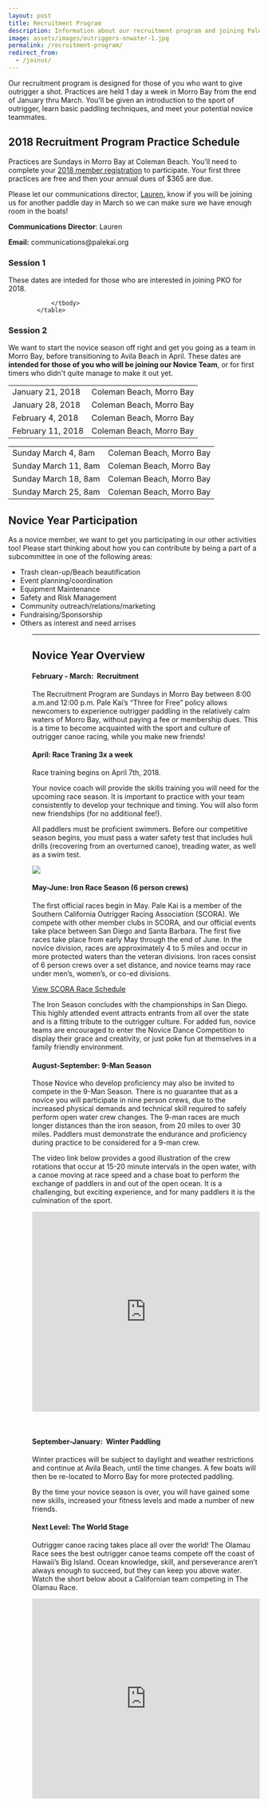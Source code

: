 ```yaml
---
layout: post
title: Recruitment Program
description: Information about our recruitment program and joining Pale Kai Outrigger
image: assets/images/outriggers-onwater-1.jpg
permalink: /recruitment-program/
redirect_from:
  - /joinus/
---
```

<p>Our recruitment program is designed for those of you who want to give outrigger a shot. Practices are held 1 day a week in Morro Bay from the end of January thru March. You'll be given an introduction to the sport of outrigger, learn basic paddling techniques, and meet your potential novice teammates.</p>

<h2>2018 Recruitment Program Practice Schedule</h2>

<p>Practices are Sundays in Morro Bay at Coleman Beach. You'll need to complete your <a href="/members/registration/">2018 member registration</a> to participate. Your first three practices are free and then your annual dues of $365 are due.</p>

<p>Please let our communications director, <a href="mailto:communications@palekai.org">Lauren</a>, know if you will be joining us for another paddle day in March so we can make sure we have enough room in the boats!</p>

<p>
<strong>Communications Director</strong>: Lauren</p>
<p><strong>Email:</strong> communications@palekai.org</p>

<h3>Session 1</h3>
<p>These dates are inteded for those who are interested in joining PKO for 2018.</p>
<div class="table-wrapper">
			<table class="alt">
				<tbody>
					<tr>
						<td>January 21, 2018</td>
						<td>Coleman Beach, Morro Bay</td>
					</tr>
					<tr>
						<td>January 28, 2018</td>
						<td>Coleman Beach, Morro Bay</td>
					</tr>
					<tr>
						<td>February 4, 2018</td>
						<td>Coleman Beach, Morro Bay</td>
					</tr>
					<tr>
						<td>February 11, 2018</td>
						<td>Coleman Beach, Morro Bay</td>
					</tr>

				
				</tbody>
			</table>
</div>

<h3>Session 2</h3>
<p>We want to start the novice season off right and get you going as a team in Morro Bay, before transitioning to Avila Beach in April. These dates are <b>intended for those of you who will be joining our Novice Team</b>, or for first timers who didn't quite manage to make it out yet.</p>
<div class="table-wrapper">
	<table class="alt">
		<tbody>
			<tr>
				<td>Sunday March 4, 8am</td>
				<td>Coleman Beach, Morro Bay</td>
			</tr>
			<tr>
				<td>Sunday March 11, 8am</td>
				<td>Coleman Beach, Morro Bay</td>
			</tr>
			<tr>
				<td>Sunday March 18, 8am</td>
				<td>Coleman Beach, Morro Bay</td>
			</tr>
			<tr>
				<td>Sunday March 25, 8am</td>
				<td>Coleman Beach, Morro Bay</td>
			</tr>
		</tbody>
	</table>
</div>
<h2>Novice Year Participation</h2>
<p>
As a novice member, we want to get you participating in our other activities too! Please start thinking about how you can contribute by being a part of a subcommittee in one of the following areas:</p>
<ul>
<li>Trash clean-up/Beach beautification</li>
<li>Event planning/coordination</li>
<li>Equipment Maintenance</li>
<li>Safety and Risk Management</li>
<li>Community outreach/relations/marketing</li>
<li>Fundraising/Sponsorship</li>
<li>Others as interest and need arrises</li>
<ul>


<hr class="major" />
<h2>Novice Year Overview</h2>
<h4>February - March:  Recruitment </h4>

<p>The Recruitment Program are Sundays in Morro Bay between 8:00 a.m.and 12:00 p.m. Pale Kai’s “Three for Free” policy allows newcomers to experience outrigger paddling in the relatively calm waters of Morro Bay, without paying a fee or membership dues. This is a time to become acquainted with the sport and culture of outrigger canoe racing, while you make new friends!</p>

<h4>April: Race Traning 3x a week</h4>
<p>Race training begins on April 7th, 2018.</p>
<p>
Your novice coach will provide the skills training you will need for the upcoming race season. It is important to practice with your team consistently to develop your technique and timing. You will also form new friendships (for no additional fee!).</p>


<p>All paddlers must be proficient swimmers. Before our competitive season begins, you must pass a water safety test that includes huli drills (recovering from an overturned canoe), treading water, as well as a swim test.</p>

<img src="/assets/images/outrigger-race-1.jpg" class="image right">

<h4>May-June: Iron Race Season (6 person crews)</h4>
<p>
The first official races begin in May.  Pale Kai is a member of the Southern California Outrigger Racing Association (SCORA).  We compete with other member clubs in SCORA, and our official events take place between San Diego and Santa Barbara. The first five races take place from early May through the end of June.  In the novice division, races are approximately 4 to 5 miles and occur in more protected waters than the veteran divisions.   Iron races consist of 6 person crews over a set distance, and novice teams may race under men’s, women’s, or co-ed divisions.
</p>
<a href="http://www.scora.org/race-schedule/" target="_blank" class="button">View SCORA Race Schedule</a>
<p>The Iron Season concludes with the championships in San Diego. This highly attended event attracts entrants from all over the state and is a fitting tribute to the outrigger culture. For added fun, novice teams are encouraged to enter the Novice Dance Competition to display their grace and creativity, or just poke fun at themselves in a family friendly environment.
</p>
<h4>August-September: 9-Man Season</h4>
<p>
Those Novice who develop proficiency may also be invited to compete in the 9-Man Season.  There is no guarantee that as a novice you will participate in nine person crews, due to the increased physical demands and technical skill required to safely perform open water crew changes.  The 9-man races are much longer distances than the iron season, from 20 miles to over 30 miles. Paddlers must demonstrate the endurance and proficiency during practice to be considered for a 9-man crew.
</p>
<p>
The video link below provides a good illustration of the crew rotations that occur at 15-20 minute intervals in the open water, with a canoe moving at race speed and a chase boat to perform the exchange of paddlers in and out of the open ocean.  It is a challenging, but exciting experience, and for many paddlers it is the culmination of the sport.
</p>

<iframe width="100%" height="400" src="https://www.youtube.com/embed/4R1pwH9XoRs" frameborder="0" allowfullscreen></iframe>
<p>&nbsp;</p>
<h4>September-January:  Winter Paddling</h4>
<p>Winter practices will be subject to daylight and weather restrictions and continue at Avila Beach, until the time changes. A few boats will  then be re-located to Morro Bay for more protected paddling.  
</p>
<p>By the time your novice season is over, you will have gained some new skills, increased your fitness levels and made a number of new friends.
</p>



<h4>Next Level: The World Stage</h4>

<p>Outrigger canoe racing takes place all over the world! The Olamau Race sees the best outrigger canoe teams compete off the coast of Hawaii’s Big Island. Ocean knowledge, skill, and perseverance aren’t always enough to succeed, but they can keep you above water. Watch the short below about a Californian team competing in The Olamau Race.</p>
<iframe width="100%" height="400" src="https://www.youtube.com/embed/u-lGBRTvQzU" frameborder="0" allowfullscreen></iframe>



